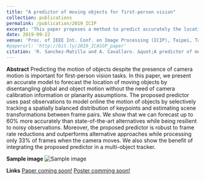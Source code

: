 ```yaml
---
title: "A predictor of moving objects for first-person vision"
collection: publications
permalink: /publication/2019_ICIP
excerpt: 'This paper proposes a method to predict accurately the location of objects of interest from a moving camera. The method allows to forecast 60% more accurately than previously existing predictors. The method is robust to frame rate deductions of up to 66% while maintaining similar accuracy than existing methods.'
date: 2019-09-22
venue: 'Proc. of IEEE Int. Conf. on Image Processing (ICIP), Taipei, Taiwan, September 22-25, 2019'
#paperurl: 'http://bit.ly/2019_ICASSP_paper'
citation: 'R. Sanchez-Matilla and A. Cavallaro. &quot;A predictor of moving objects for first-person vision.&quot; <i>Proc. of IEEE Int. Conf. on Image Processing (ICIP)</i>.'
---
```

**Abstract**
Predicting the motion of objects despite the presence of camera motion is important for first-person vision tasks. In this paper, we present an accurate model to forecast the location of moving objects by disentangling global and object motion without the need of camera calibration information or planarity assumptions. The proposed predictor uses past observations to model online the motion of objects by selectively tracking a spatially balanced distribution of keypoints and estimating scene transformations between frame pairs. 
We show that we can forecast up to 60% more accurately than state-of-the-art alternatives while being resilient to noisy observations. Moreover, the proposed predictor is robust to frame rate reductions and outperforms alternative approaches while processing only 33% of frames when the camera moves. We also show the benefit of integrating the proposed predictor in a multi-object tracker.

**Sample image**
![Sample image](https://risama.github.io/files/2019_ICIP/sample1.png)

**Links**
[Paper coming soon!]()
[Poster comming soon!]()
